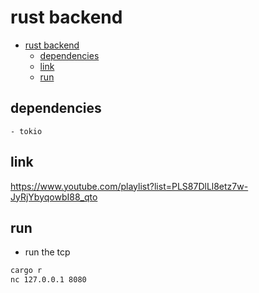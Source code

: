# rust backend

- [rust backend](#rust-backend)
  - [dependencies](#dependencies)
  - [link](#link)
  - [run](#run)

## dependencies

    - tokio

## link

https://www.youtube.com/playlist?list=PLS87DlLl8etz7w-JyRjYbyqowbI88_qto

## run

- run the tcp

```sh
cargo r
nc 127.0.0.1 8080
```
